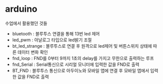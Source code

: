 # arduino
수업에서 활용했던 것들

  - bluetooth : 블루투스 연결을 통해 13번 led 제어
  - led_pwm : 아날로그 타입으로 led밝기 조절
  - bt_led_strange : 블루투스로 연결 후 원격으로 led제어 및 버튼스위치 상태에 따른 데이터 변화 확인
  - fnd_loop : FND를 0부터 9까지 1초의 delay를 가지고 무한으로 출력하는 루프
  - fnd_Serial : Serial통신으로 시리얼 모니터에 입력한 값을 FND로 출력
  - BT_FND : 블루투스 통신으로 아두이노와 모바일 앱에 연결 후 모바일 앱에서 입력한 값을 FND로 출력
